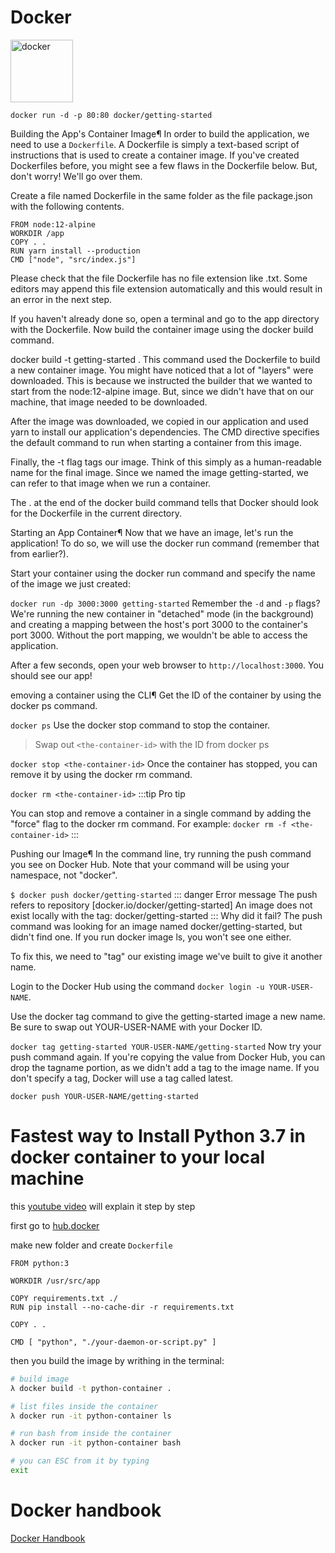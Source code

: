 # Docker

 <img src="https://devicons.github.io/devicon/devicon.git/icons/docker/docker-original-wordmark.svg" alt="docker" width="100" height="100"/>

`docker run -d -p 80:80 docker/getting-started`

Building the App's Container Image¶
In order to build the application, we need to use a `Dockerfile`. A Dockerfile is simply a text-based script of instructions that is used to create a container image. If you've created Dockerfiles before, you might see a few flaws in the Dockerfile below. But, don't worry! We'll go over them.

Create a file named Dockerfile in the same folder as the file package.json with the following contents.

```docker
FROM node:12-alpine
WORKDIR /app
COPY . .
RUN yarn install --production
CMD ["node", "src/index.js"]
```
Please check that the file Dockerfile has no file extension like .txt. Some editors may append this file extension automatically and this would result in an error in the next step.

If you haven't already done so, open a terminal and go to the app directory with the Dockerfile. Now build the container image using the docker build command.


docker build -t getting-started .
This command used the Dockerfile to build a new container image. You might have noticed that a lot of "layers" were downloaded. This is because we instructed the builder that we wanted to start from the node:12-alpine image. But, since we didn't have that on our machine, that image needed to be downloaded.

After the image was downloaded, we copied in our application and used yarn to install our application's dependencies. The CMD directive specifies the default command to run when starting a container from this image.

Finally, the -t flag tags our image. Think of this simply as a human-readable name for the final image. Since we named the image getting-started, we can refer to that image when we run a container.

The . at the end of the docker build command tells that Docker should look for the Dockerfile in the current directory.

Starting an App Container¶
Now that we have an image, let's run the application! To do so, we will use the docker run command (remember that from earlier?).

Start your container using the docker run command and specify the name of the image we just created:


`docker run -dp 3000:3000 getting-started`
Remember the `-d` and `-p` flags? We're running the new container in "detached" mode (in the background) and creating a mapping between the host's port 3000 to the container's port 3000. Without the port mapping, we wouldn't be able to access the application.

After a few seconds, open your web browser to `http://localhost:3000`. You should see our app!

emoving a container using the CLI¶
Get the ID of the container by using the docker ps command.


`docker ps`
Use the docker stop command to stop the container.


> Swap out `<the-container-id>` with the ID from docker ps


`docker stop <the-container-id>`
Once the container has stopped, you can remove it by using the docker rm command.


`docker rm <the-container-id>`
:::tip Pro tip

You can stop and remove a container in a single command by adding the "force" flag to the docker rm command. For example:
`docker rm -f <the-container-id>`
:::

Pushing our Image¶
In the command line, try running the push command you see on Docker Hub. Note that your command will be using your namespace, not "docker".

`$ docker push docker/getting-started`
::: danger Error message
The push refers to repository [docker.io/docker/getting-started]
An image does not exist locally with the tag: docker/getting-started
:::
Why did it fail? The push command was looking for an image named docker/getting-started, but didn't find one. If you run docker image ls, you won't see one either.

To fix this, we need to "tag" our existing image we've built to give it another name.

Login to the Docker Hub using the command `docker login -u YOUR-USER-NAME`.

Use the docker tag command to give the getting-started image a new name. Be sure to swap out YOUR-USER-NAME with your Docker ID.


`docker tag getting-started YOUR-USER-NAME/getting-started`
Now try your push command again. If you're copying the value from Docker Hub, you can drop the tagname portion, as we didn't add a tag to the image name. If you don't specify a tag, Docker will use a tag called latest.


`docker push YOUR-USER-NAME/getting-started`

# Fastest way to Install Python 3.7 in docker container to your local machine

this [youtube video](https://www.youtube.com/watch?v=SR95WmOSm0c) will explain it step by step

first go to [hub.docker](https://hub.docker.com/_/python)

make new folder and create `Dockerfile`

``` docker
FROM python:3

WORKDIR /usr/src/app

COPY requirements.txt ./
RUN pip install --no-cache-dir -r requirements.txt

COPY . .

CMD [ "python", "./your-daemon-or-script.py" ]
```

then you build the image by writhing in the terminal:

```bash
# build image
λ docker build -t python-container .

# list files inside the container
λ docker run -it python-container ls

# run bash from inside the container
λ docker run -it python-container bash

# you can ESC from it by typing
exit

```

# Docker handbook

[Docker Handbook](https://www.freecodecamp.org/news/the-docker-handbook/)